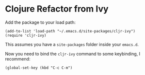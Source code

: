 # Clojure Refactor from Ivy

Add the package to your load path:

```elisp
(add-to-list 'load-path "~/.emacs.d/site-packages/cljr-ivy")
(require 'cljr-ivy)
```

This assumes you have a `site-packages` folder inside your `emacs.d`.

Now you need to bind the `cljr-ivy` command to some keybinding, I recommend:

`(global-set-key (kbd "C-c C-m")`

